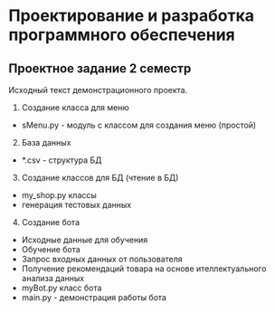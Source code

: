 # Проектирование и разработка программного обеспечения
## Проектное задание 2 семестр

Исходный текст демонстрационного проекта.

 1. Создание класса для меню
  - sMenu.py - модуль с классом для создания меню (простой)
 2. База данных
  - *.csv - структура БД
 3. Создание классов для БД (чтение в БД)
  - my_shop.py классы 
  - генерация тестовых данных
 4. Создание бота
  - Исходные данные для обучения
  - Обучение бота
  - Запрос входных данных от пользователя
  - Получение рекомендаций товара на основе ителлектуального анализа данных
  - myBot.py класс бота
  - main.py - демонстрация работы бота
